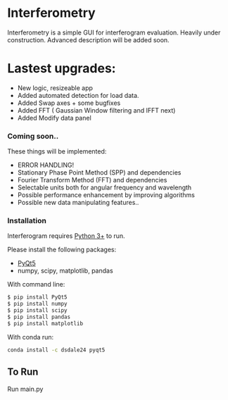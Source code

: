# Interferometry


Interferometry is a simple GUI for interferogram evaluation. Heavily under construction.
Advanced description will be added soon.

# Lastest upgrades:
  - New logic, resizeable app
  - Added automated detection for load data.
  - Added Swap axes + some bugfixes
  - Added FFT ( Gaussian Window filtering and IFFT next)
  - Added Modify data panel

  


### Coming soon..

These things will be implemented:
* ERROR HANDLING!
* Stationary Phase Point Method (SPP) and dependencies
* Fourier Transform Method (FFT) and dependencies
* Selectable units both for angular frequency and wavelength
* Possible performance enhancement by improving algorithms
* Possible new data manipulating features..




### Installation

Interferogram requires [Python 3+](https://www.python.org/downloads/) to run.

Please install the following packages:
* [PyQt5](https://pypi.org/project/PyQt5/)
* numpy, scipy, matplotlib, pandas

With command line:
```sh
$ pip install PyQt5
$ pip install numpy
$ pip install scipy
$ pip install pandas
$ pip install matplotlib
```

With conda run:

```sh
conda install -c dsdale24 pyqt5
```

## To Run
Run main.py

